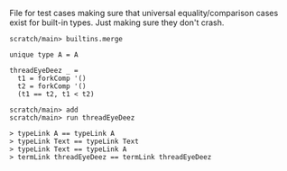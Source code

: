 
File for test cases making sure that universal equality/comparison
cases exist for built-in types. Just making sure they don't crash.

```ucm:hide
scratch/main> builtins.merge
```

```unison
unique type A = A

threadEyeDeez _ =
  t1 = forkComp '()
  t2 = forkComp '()
  (t1 == t2, t1 < t2)
```

```ucm
scratch/main> add
scratch/main> run threadEyeDeez
```

```unison
> typeLink A == typeLink A
> typeLink Text == typeLink Text
> typeLink Text == typeLink A
> termLink threadEyeDeez == termLink threadEyeDeez
```
